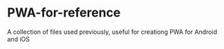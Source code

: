 # PWA-for-reference
A collection of files used previously, useful for creationg PWA for Android and iOS
